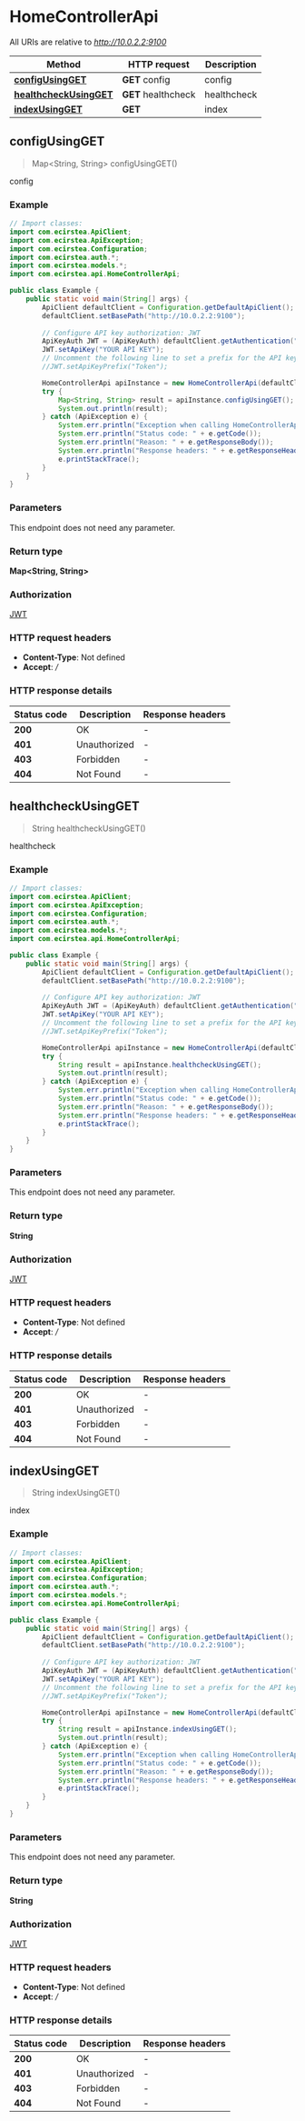 # HomeControllerApi

All URIs are relative to *http://10.0.2.2:9100*

Method | HTTP request | Description
------------- | ------------- | -------------
[**configUsingGET**](HomeControllerApi.md#configUsingGET) | **GET** config | config
[**healthcheckUsingGET**](HomeControllerApi.md#healthcheckUsingGET) | **GET** healthcheck | healthcheck
[**indexUsingGET**](HomeControllerApi.md#indexUsingGET) | **GET**  | index



## configUsingGET

> Map&lt;String, String&gt; configUsingGET()

config

### Example

```java
// Import classes:
import com.ecirstea.ApiClient;
import com.ecirstea.ApiException;
import com.ecirstea.Configuration;
import com.ecirstea.auth.*;
import com.ecirstea.models.*;
import com.ecirstea.api.HomeControllerApi;

public class Example {
    public static void main(String[] args) {
        ApiClient defaultClient = Configuration.getDefaultApiClient();
        defaultClient.setBasePath("http://10.0.2.2:9100");
        
        // Configure API key authorization: JWT
        ApiKeyAuth JWT = (ApiKeyAuth) defaultClient.getAuthentication("JWT");
        JWT.setApiKey("YOUR API KEY");
        // Uncomment the following line to set a prefix for the API key, e.g. "Token" (defaults to null)
        //JWT.setApiKeyPrefix("Token");

        HomeControllerApi apiInstance = new HomeControllerApi(defaultClient);
        try {
            Map<String, String> result = apiInstance.configUsingGET();
            System.out.println(result);
        } catch (ApiException e) {
            System.err.println("Exception when calling HomeControllerApi#configUsingGET");
            System.err.println("Status code: " + e.getCode());
            System.err.println("Reason: " + e.getResponseBody());
            System.err.println("Response headers: " + e.getResponseHeaders());
            e.printStackTrace();
        }
    }
}
```

### Parameters

This endpoint does not need any parameter.

### Return type

**Map&lt;String, String&gt;**

### Authorization

[JWT](../README.md#JWT)

### HTTP request headers

- **Content-Type**: Not defined
- **Accept**: */*


### HTTP response details
| Status code | Description | Response headers |
|-------------|-------------|------------------|
| **200** | OK |  -  |
| **401** | Unauthorized |  -  |
| **403** | Forbidden |  -  |
| **404** | Not Found |  -  |


## healthcheckUsingGET

> String healthcheckUsingGET()

healthcheck

### Example

```java
// Import classes:
import com.ecirstea.ApiClient;
import com.ecirstea.ApiException;
import com.ecirstea.Configuration;
import com.ecirstea.auth.*;
import com.ecirstea.models.*;
import com.ecirstea.api.HomeControllerApi;

public class Example {
    public static void main(String[] args) {
        ApiClient defaultClient = Configuration.getDefaultApiClient();
        defaultClient.setBasePath("http://10.0.2.2:9100");
        
        // Configure API key authorization: JWT
        ApiKeyAuth JWT = (ApiKeyAuth) defaultClient.getAuthentication("JWT");
        JWT.setApiKey("YOUR API KEY");
        // Uncomment the following line to set a prefix for the API key, e.g. "Token" (defaults to null)
        //JWT.setApiKeyPrefix("Token");

        HomeControllerApi apiInstance = new HomeControllerApi(defaultClient);
        try {
            String result = apiInstance.healthcheckUsingGET();
            System.out.println(result);
        } catch (ApiException e) {
            System.err.println("Exception when calling HomeControllerApi#healthcheckUsingGET");
            System.err.println("Status code: " + e.getCode());
            System.err.println("Reason: " + e.getResponseBody());
            System.err.println("Response headers: " + e.getResponseHeaders());
            e.printStackTrace();
        }
    }
}
```

### Parameters

This endpoint does not need any parameter.

### Return type

**String**

### Authorization

[JWT](../README.md#JWT)

### HTTP request headers

- **Content-Type**: Not defined
- **Accept**: */*


### HTTP response details
| Status code | Description | Response headers |
|-------------|-------------|------------------|
| **200** | OK |  -  |
| **401** | Unauthorized |  -  |
| **403** | Forbidden |  -  |
| **404** | Not Found |  -  |


## indexUsingGET

> String indexUsingGET()

index

### Example

```java
// Import classes:
import com.ecirstea.ApiClient;
import com.ecirstea.ApiException;
import com.ecirstea.Configuration;
import com.ecirstea.auth.*;
import com.ecirstea.models.*;
import com.ecirstea.api.HomeControllerApi;

public class Example {
    public static void main(String[] args) {
        ApiClient defaultClient = Configuration.getDefaultApiClient();
        defaultClient.setBasePath("http://10.0.2.2:9100");
        
        // Configure API key authorization: JWT
        ApiKeyAuth JWT = (ApiKeyAuth) defaultClient.getAuthentication("JWT");
        JWT.setApiKey("YOUR API KEY");
        // Uncomment the following line to set a prefix for the API key, e.g. "Token" (defaults to null)
        //JWT.setApiKeyPrefix("Token");

        HomeControllerApi apiInstance = new HomeControllerApi(defaultClient);
        try {
            String result = apiInstance.indexUsingGET();
            System.out.println(result);
        } catch (ApiException e) {
            System.err.println("Exception when calling HomeControllerApi#indexUsingGET");
            System.err.println("Status code: " + e.getCode());
            System.err.println("Reason: " + e.getResponseBody());
            System.err.println("Response headers: " + e.getResponseHeaders());
            e.printStackTrace();
        }
    }
}
```

### Parameters

This endpoint does not need any parameter.

### Return type

**String**

### Authorization

[JWT](../README.md#JWT)

### HTTP request headers

- **Content-Type**: Not defined
- **Accept**: */*


### HTTP response details
| Status code | Description | Response headers |
|-------------|-------------|------------------|
| **200** | OK |  -  |
| **401** | Unauthorized |  -  |
| **403** | Forbidden |  -  |
| **404** | Not Found |  -  |


